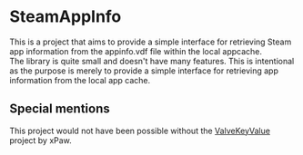 # SteamAppInfo

This is a project that aims to provide a simple interface for retrieving Steam app information from the appinfo.vdf file within the local appcache.  
The library is quite small and doesn't have many features. This is intentional as the purpose is merely to provide a simple interface for retrieving app information from the local app cache.

## Special mentions

This project would not have been possible without the [ValveKeyValue](https://github.com/ValveResourceFormat/ValveKeyValue) project by xPaw.